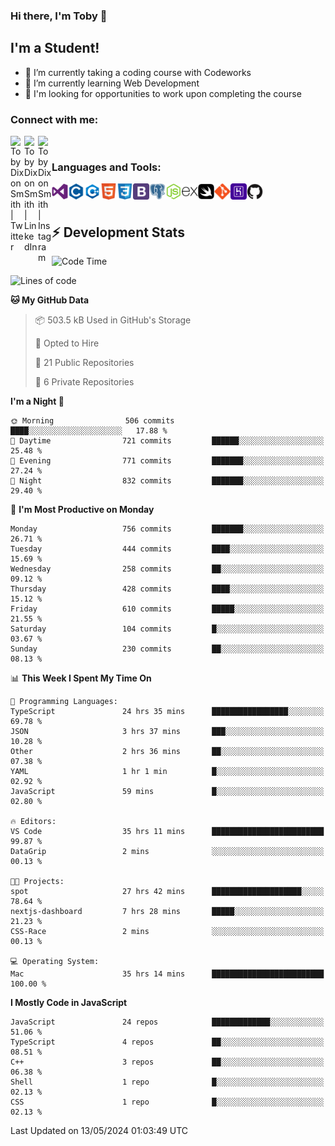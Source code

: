 ### Hi there, I'm Toby 👋

## I'm a Student!
- 🔭 I’m currently taking a coding course with Codeworks
- 🌱 I’m currently learning Web Development
- 💬 I'm looking for opportunities to work upon completing the course

### Connect with me:

[<img align="left" alt="Toby Dixon Smith | Twitter" width="22px" src="https://cdn.jsdelivr.net/npm/simple-icons@v3/icons/twitter.svg" />][twitter]
[<img align="left" alt="Toby Dixon Smith | LinkedIn" width="22px" src="https://cdn.jsdelivr.net/npm/simple-icons@v3/icons/linkedin.svg" />][linkedin]
[<img align="left" alt="Toby Dixon Smith | Instagram" width="22px" src="https://cdn.jsdelivr.net/npm/simple-icons@v3/icons/instagram.svg" />][instagram]

[twitter]: https://twitter.com/TobyDixonSmith1
[instagram]: https://www.instagram.com/toby_ds1/
[linkedin]: https://www.linkedin.com/in/toby-dixon-smith-4734331a3/

<br />

### Languages and Tools:

<img align="left" alt="Visual Studio Code" title="Visual Studio Code" width="26px" src="logos/visualstudio.png" />
<img align="left" alt="C" title="C" width="26px" src="logos/c.png" />
<img align="left" alt="C++" title="C++" width="26px" src="logos/c-plus.png" />
<img align="left" alt="HTML5" title="HTML 5" width="26px" src="logos/html.png" />
<img align="left" alt="CSS3" title="CSS 3" width="26px" src="logos/css3.png" />
<img align="left" alt="BootStrap" title="BootStrap" width="26px" src="logos/bootstrap.png" />
<img align="left" alt="PostgresSQL" title="PostgresSPQ" width="26px" src="logos/postgresql.png" />
<img align="left" alt="Node JS" title="Node JS" width="26px" src="logos/node-js.png" />
<img align="left" alt="Express" title="Express" width="26px" src="logos/express.png" />
<img align="left" alt="Swift" title="Swift" width="26px" src="logos/swift.png" />
<img align="left" alt="Git" title="Git" width="26px" src="logos/git.png" />
<img align="left" alt="Heroku" title="Heroku" width="26px" src="logos/heroku.png" />
<img align="left" alt="GitHub" title="GitHub" width="26px" src="logos/github.png" />
<br />
<br />

## :zap: Development Stats

<!--START_SECTION:waka-->
![Code Time](http://img.shields.io/badge/Code%20Time-560%20hrs%208%20mins-blue)

![Lines of code](https://img.shields.io/badge/From%20Hello%20World%20I%27ve%20Written-2.3%20million%20lines%20of%20code-blue)

**🐱 My GitHub Data** 

> 📦 503.5 kB Used in GitHub's Storage 
 > 
> 💼 Opted to Hire
 > 
> 📜 21 Public Repositories 
 > 
> 🔑 6 Private Repositories 
 > 
**I'm a Night 🦉** 

```text
🌞 Morning                506 commits         ████░░░░░░░░░░░░░░░░░░░░░   17.88 % 
🌆 Daytime                721 commits         ██████░░░░░░░░░░░░░░░░░░░   25.48 % 
🌃 Evening                771 commits         ███████░░░░░░░░░░░░░░░░░░   27.24 % 
🌙 Night                  832 commits         ███████░░░░░░░░░░░░░░░░░░   29.40 % 
```
📅 **I'm Most Productive on Monday** 

```text
Monday                   756 commits         ███████░░░░░░░░░░░░░░░░░░   26.71 % 
Tuesday                  444 commits         ████░░░░░░░░░░░░░░░░░░░░░   15.69 % 
Wednesday                258 commits         ██░░░░░░░░░░░░░░░░░░░░░░░   09.12 % 
Thursday                 428 commits         ████░░░░░░░░░░░░░░░░░░░░░   15.12 % 
Friday                   610 commits         █████░░░░░░░░░░░░░░░░░░░░   21.55 % 
Saturday                 104 commits         █░░░░░░░░░░░░░░░░░░░░░░░░   03.67 % 
Sunday                   230 commits         ██░░░░░░░░░░░░░░░░░░░░░░░   08.13 % 
```


📊 **This Week I Spent My Time On** 

```text
💬 Programming Languages: 
TypeScript               24 hrs 35 mins      █████████████████░░░░░░░░   69.78 % 
JSON                     3 hrs 37 mins       ███░░░░░░░░░░░░░░░░░░░░░░   10.28 % 
Other                    2 hrs 36 mins       ██░░░░░░░░░░░░░░░░░░░░░░░   07.38 % 
YAML                     1 hr 1 min          █░░░░░░░░░░░░░░░░░░░░░░░░   02.92 % 
JavaScript               59 mins             █░░░░░░░░░░░░░░░░░░░░░░░░   02.80 % 

🔥 Editors: 
VS Code                  35 hrs 11 mins      █████████████████████████   99.87 % 
DataGrip                 2 mins              ░░░░░░░░░░░░░░░░░░░░░░░░░   00.13 % 

🐱‍💻 Projects: 
spot                     27 hrs 42 mins      ████████████████████░░░░░   78.64 % 
nextjs-dashboard         7 hrs 28 mins       █████░░░░░░░░░░░░░░░░░░░░   21.23 % 
CSS-Race                 2 mins              ░░░░░░░░░░░░░░░░░░░░░░░░░   00.13 % 

💻 Operating System: 
Mac                      35 hrs 14 mins      █████████████████████████   100.00 % 
```

**I Mostly Code in JavaScript** 

```text
JavaScript               24 repos            █████████████░░░░░░░░░░░░   51.06 % 
TypeScript               4 repos             ██░░░░░░░░░░░░░░░░░░░░░░░   08.51 % 
C++                      3 repos             ██░░░░░░░░░░░░░░░░░░░░░░░   06.38 % 
Shell                    1 repo              █░░░░░░░░░░░░░░░░░░░░░░░░   02.13 % 
CSS                      1 repo              █░░░░░░░░░░░░░░░░░░░░░░░░   02.13 % 
```




 Last Updated on 13/05/2024 01:03:49 UTC
<!--END_SECTION:waka-->
